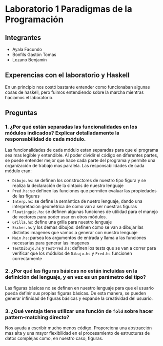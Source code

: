 # Laboratorio 1 Paradigmas de la Programación

## Integrantes 
 - Ayala Facundo
 - Bonfils Gastón Tomas
 - Lozano Benjamin

## Experencias con el laboratorio y Haskell
En un principio nos costó bastante entender como funcionaban algunas cosas de haskell, pero fuimos entendiendo sobre la marcha mientras haciamos el laboratorio. 

## Preguntas

### 1. ¿Por qué están separadas las funcionalidades en los módulos indicados? Explicar detalladamente la responsabilidad de cada módulo.
Las funcionalidades de cada módulo estan separadas para que el programa sea mas legible y entendible. Al poder dividir el código en diferentes partes, se puede entender mejor que hace cada parte del programa y permite una organización de trabajo mas paralela. 
Las responsabilidades de cada módulo eran:
- `Dibujo.hs`: se definen los constructores de nuestro tipo figura y se realiza la declaración de la sintaxis de nuestro lenguaje 
- `Pred.hs`: se definen las funciones que permiten evaluar las propiedades de las figuras
- `Interp.hs`: se define la semántica de nuetro lenguaje, dando una interpretación geométrica de como van a ser nuestras figuras
- `Floatingpic.hs`: se definen algunas funciones de utilidad para el manejo de vectores para poder usar en otros módulos.
- `Grilla.hs`: define una grilla para nuestro lenguaje
- `Escher.hs` y los demas dibujos: definen como se van a dibujar las distintas imagenes que vamos a generar con nuestro lenguaje
- `Main.hs`: parsea los argumentos de entrada y llama a las funciones necesarias para generar las imagenes
- `TestDibujo.hs` y `TestPred.hs`: definen los tests que se van a correr para verificar que los módulos de `Dibujo.hs` y `Pred.hs` funcionen correctamente

### 2. ¿Por qué las figuras básicas no están incluidas en la definición del lenguaje, y en vez es un parámetro del tipo?
Las figuras básicas no se definen en nuestro lenguaje para que el usuario pueda definir sus propias figuras básicas. De esta manera, se pueden generar infinidad de figuras básicas y expande la creatividad del usuario.


### 3. ¿Qué ventaja tiene utilizar una función de `fold` sobre hacer pattern-matching directo?
Nos ayuda a escribir mucho menos código. Proporciona una abstracción mas alta y una mayor flexibilidad en el procesamiento de estructuras de datos complejas como, en nuestro caso, figuras.
